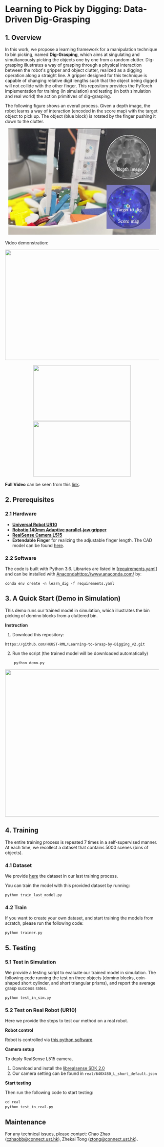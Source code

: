 
# Learning to Pick by Digging: Data-Driven Dig-Grasping

## 1. Overview
In this work, we propose a learning framework for a manipulation technique to bin picking, named **Dig-Grasping**, which aims at singulating and simultaneously picking the objects one by one from a random clutter. Dig-grasping illustrates a way of grasping through a physical interaction between the robot's gripper and object clutter, realized as a digging operation along a straight line. A gripper designed for this technique is capable of changing relative digit lengths such that the object being digged will not collide with the other finger. This repository provides the PyTorch implementation for training (in simulation) and testing (in both simulation and real world) the action primitives of dig-grasping. 

The following figure shows an overall process. Given a depth image, the robot learns a way of interaction (encoded in  the  score  map)  with  the  target  object  to  pick  up. The object (blue  block)  is rotated by the finger pushing it down to the clutter.
<p align = "center">
<img src="files/fg1.jpg" width="485" height="348"> 
</p>

Video demonstration:
<p align = "center">
<img src="files/hg.gif" width="640" height="360"> 
</p>
<p align = "center">
<img src="files/tube.gif" width="320" height="180"> 
<img src="files/key.gif" width="320" height="180"> 
</p>

**Full Video** can be seen from this [link](https://youtu.be/3zgnn5pVX9c).


## 2. Prerequisites
### 2.1 Hardware
- [**Universal Robot UR10**](https://www.universal-robots.com/products/ur10-robot/)
- [**Robotiq 140mm Adaptive parallel-jaw gripper**](https://robotiq.com/products/2f85-140-adaptive-robot-gripper)
- [**RealSense Camera L515**](https://www.intelrealsense.com/lidar-camera-l515/)
- **Extendable Finger** for realizing the adjustable finger length. The CAD model can be found [here](https://hkustconnect-my.sharepoint.com/:f:/g/personal/ztong_connect_ust_hk/ElzIJrD7_SBMmZwoY-N5tyMB4VmvTVLndxHhNvtrc3OMmw?e=mrNvPl). 

### 2.2 Software
The code is built with Python 3.6. Libraries are listed in [[requirements.yaml](https://github.com/HKUST-RML/Learning-to-Grasp-by-Digging_v2/blob/main/requirements.yaml "requirements.yaml")] and can be installed with [Anaconda]()https://www.anaconda.com/ by:

    conda env create -n learn_dig -f requirements.yaml
    
## 3. A Quick Start (Demo in Simulation)
This demo runs our trained model in simulation, which illustrates the bin picking of domino blocks from a cluttered bin.

**Instruction**
1. Download this repository:
```
https://github.com/HKUST-RML/Learning-to-Grasp-by-Digging_v2.git
```
2. Run the script (the trained model will be downloaded automatically)
```
    python demo.py
```

<p align = "center">
<img src="files/sim_demo.gif" width="640" height="480"> 
</p>
    
## 4. Training
The entire training process is repeated 7 times in a self-supervised manner. At each time, we recollect a dataset that contains 5000 scenes (bins of objects).

### 4.1 Dataset
We provide [here](https://hkustconnect-my.sharepoint.com/:u:/g/personal/czhaobb_connect_ust_hk/EXnUmbbMxzFOhFbPu0U12f8BZcG52E8plFfe4K3j_b_lSQ?e=mbeOMj) the dataset in our last training process. 

You can train the model with this provided dataset by running:
```
python train_last_model.py
```

### 4.2 Train
If you want to create your own dataset, and start training the models from scratch, please run the following code:
```
python trainer.py 
```

## 5. Testing
### 5.1 Test in Simulation
We provide a testing script to evaluate our trained model in simulation. The following code running the test on three objects (domino blocks, coin-shaped short cylinder, and short triangular prisms), and report the average grasp success rates.
```
python test_in_sim.py
```

### 5.2 Test on Real Robot (UR10)
Here we provide the steps to test our method on a real robot.

**Robot control**

Robot is controlled via [this python software](https://github.com/SintefManufacturing/python-urx).

**Camera setup**

To deply RealSense L515 camera,
1. Download and install the [librealsense SDK 2.0](https://github.com/IntelRealSense/librealsense)
2. Our camera setting can be found in ```real/640X480_L_short_default.json```

**Start testing**

Then run the following code to start testing:
```
cd real
python test_in_real.py
```

## Maintenance 
For any technical issues, please contact: Chao Zhao (czhaobb@connect.ust.hk), Zhekai Tong (ztong@connect.ust.hk).
